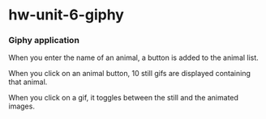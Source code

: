 # hw-unit-6-giphy

### Giphy application

When you enter the name of an animal, a button is added to the animal list.

When you click on an animal button, 10 still gifs are displayed containing that animal.

When you click on a gif, it toggles between the still and the animated images.
